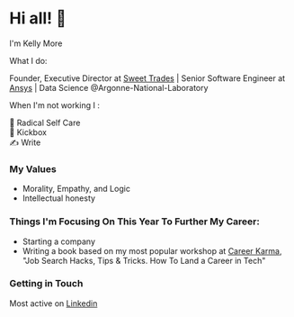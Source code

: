
# Hi all! 👋 

I'm Kelly More

What I do:

Founder, Executive Director at [Sweet Trades](https://sweettrades.org/) | Senior Software Engineer at [Ansys](https://www.ansys.com/) | Data Science @Argonne-National-Laboratory
 </br>

When I'm not working I :

💆 Radical Self Care <br>
🥊 Kickbox <br>
✍️ Write <br>


### My Values

- Morality, Empathy, and Logic
- Intellectual honesty


### Things I'm Focusing On This Year To Further My Career:

- Starting a company
- Writing a book based on my most popular workshop at [Career Karma](https://careerkarma.com/), "Job Search Hacks, Tips & Tricks. How To Land a Career in Tech"


### Getting in Touch 

Most active on [Linkedin](https://www.linkedin.com/in/misskellymore/)
